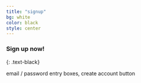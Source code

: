 ```yaml
---
title: "signup"
bg: white
color: black
style: center
---
```


### Sign up now!
{: .text-black}

email / password entry boxes, create account button


